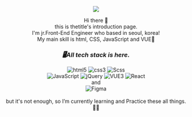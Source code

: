 <div align="center">
<img src="https://capsule-render.vercel.app/api?type=Waving&color=auto&fontColor=ffffff&height=180&section=header&text=thetitle&fontSize=32" />

Hi there 👋<br/>
this is thetitle's introduction page.<br/>
I'm jr.Front-End Engineer who based in seoul, korea!<br/>
My main skill is html, CSS, JavaScript and VUE🖤

### _🖥All tech stack is here._

<img alt="html5" src ="https://img.shields.io/badge/html5-E34F26.svg?&style=for-the-badge&logo=html5&logoColor=white"/>
<img alt="css3" src ="https://img.shields.io/badge/css3-1572B6.svg?&style=for-the-badge&logo=css3&logoColor=white"/>
<img alt="Scss" src ="https://img.shields.io/badge/Scss-CC6699.svg?&style=for-the-badge&logo=Sass&logoColor=white"/>
<br/>
<img alt="JavaScript" src ="https://img.shields.io/badge/JavaScript-F7DF1E.svg?&style=for-the-badge&logo=JavaScript&logoColor=white"/>
<img alt="jQuery" src ="https://img.shields.io/badge/jQuery-0769AD.svg?&style=for-the-badge&logo=jQuery&logoColor=white"/>
<img alt="VUE3" src ="https://img.shields.io/badge/Vue3-4FC08D.svg?&style=for-the-badge&logo=Vue.js&logoColor=white"/>
<img alt="React" src ="https://img.shields.io/badge/React-61DAFB.svg?&style=for-the-badge&logo=React&logoColor=white"/>
<br/>
and
<br/>
<img alt="Figma" src ="https://img.shields.io/badge/Figma-F24E1E.svg?&style=for-the-badge&logo=Figma&logoColor=white"/>
<br/>
<br/>
but it's not enough, so I’m currently learning and Practice these all things.✍🏻
<br/>
</div>
<!--
**thetitle/thetitle** is a ✨ _special_ ✨ repository because its `README.md` (this file) appears on your GitHub profile.

Here are some ideas to get you started:

- 🔭 I’m currently working on ...
- 🌱 I’m currently learning ...
- 👯 I’m looking to collaborate on ...
- 🤔 I’m looking for help with ...
- 💬 Ask me about ...
- 📫 How to reach me: ...
- 😄 Pronouns: ...
- ⚡ Fun fact: ...
-->
